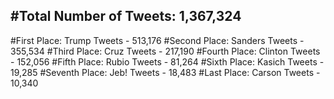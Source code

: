 #Total Number of Tweets: 1,367,324 
---
#First Place: Trump Tweets - 513,176
#Second Place: Sanders Tweets - 355,534
#Third Place: Cruz Tweets - 217,190
#Fourth Place: Clinton Tweets - 152,056
#Fifth Place: Rubio Tweets - 81,264
#Sixth Place: Kasich Tweets - 19,285
#Seventh Place: Jeb! Tweets - 18,483
#Last Place: Carson Tweets - 10,340
